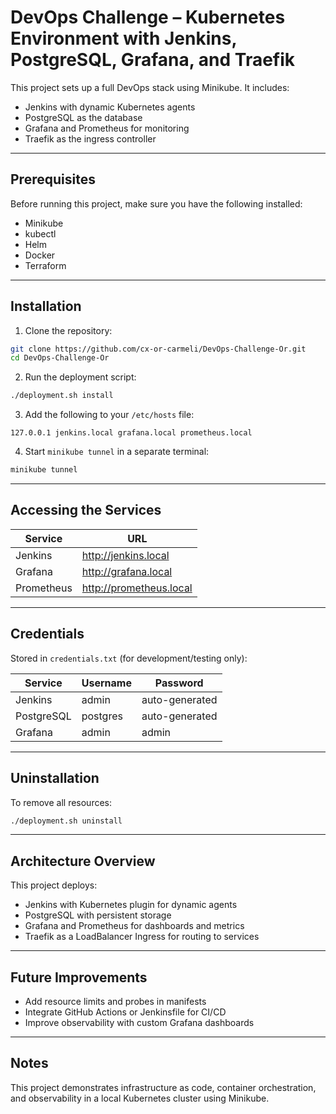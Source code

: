 # DevOps Challenge – Kubernetes Environment with Jenkins, PostgreSQL, Grafana, and Traefik

This project sets up a full DevOps stack using Minikube. It includes:
- Jenkins with dynamic Kubernetes agents
- PostgreSQL as the database
- Grafana and Prometheus for monitoring
- Traefik as the ingress controller

---

## Prerequisites

Before running this project, make sure you have the following installed:
- Minikube
- kubectl
- Helm
- Docker
- Terraform

---

## Installation

1. Clone the repository:
```bash
git clone https://github.com/cx-or-carmeli/DevOps-Challenge-Or.git
cd DevOps-Challenge-Or
```

2. Run the deployment script:
```bash
./deployment.sh install
```

3. Add the following to your `/etc/hosts` file:
```
127.0.0.1 jenkins.local grafana.local prometheus.local
```

4. Start `minikube tunnel` in a separate terminal:
```bash
minikube tunnel
```

---

## Accessing the Services

| Service    | URL                   |
|------------|------------------------|
| Jenkins    | http://jenkins.local   |
| Grafana    | http://grafana.local   |
| Prometheus | http://prometheus.local|

---

## Credentials

Stored in `credentials.txt` (for development/testing only):

| Service     | Username | Password         |
|-------------|----------|------------------|
| Jenkins     | admin    | auto-generated   |
| PostgreSQL  | postgres | auto-generated   |
| Grafana     | admin    | admin            |

---

## Uninstallation

To remove all resources:
```bash
./deployment.sh uninstall
```

---

## Architecture Overview

This project deploys:

- Jenkins with Kubernetes plugin for dynamic agents
- PostgreSQL with persistent storage
- Grafana and Prometheus for dashboards and metrics
- Traefik as a LoadBalancer Ingress for routing to services

---

## Future Improvements

- Add resource limits and probes in manifests
- Integrate GitHub Actions or Jenkinsfile for CI/CD
- Improve observability with custom Grafana dashboards

---

## Notes

This project demonstrates infrastructure as code, container orchestration, and observability in a local Kubernetes cluster using Minikube.
